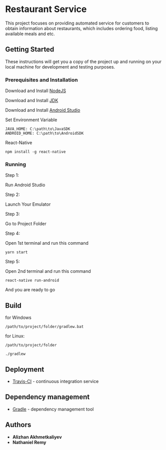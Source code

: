 # Restaurant Service

This project focuses on providing automated service for customers to 
obtain information about restaurants, which includes ordering food, listing available meals and etc. 
## Getting Started

These instructions will get you a copy of the project up and running on your local machine for development and testing purposes.

### Prerequisites and Installation
Download and Install [NodeJS](https://nodejs.org/en/download/)

Download and Install [JDK](https://www.oracle.com/technetwork/java/javase/downloads/index.html)

Download and Install [Android Studio](https://www.oracle.com/technetwork/java/javase/downloads/index.html)

Set Environment Variable
```
JAVA_HOME: C:\path\to\JavaSDK
ANDROID_HOME: C:\path\to\AndroidSDK
```

React-Native

```
npm install -g react-native
```


### Running

Step 1:

Run Android Studio

Step 2:

Launch Your Emulator

Step 3:

Go to Project Folder

Step 4:

Open 1st terminal and run this command

```
yarn start
```

Step 5:

Open 2nd terminal and run this command

```
react-native run-android
```

And you are ready to go

## Build

for Windows

```
/path/to/project/folder/gradlew.bat
```

for Linux: 

```
/path/to/project/folder

./gradlew
```

## Deployment

* [Travis-CI](https://travis-ci.org/alizhan1/Java_Project/builds/612503720) - continuous integration service

## Dependency management

* [Gradle](https://docs.gradle.org/current/userguide/userguide.html) - dependency management tool

## Authors

* **Alizhan Akhmetkaliyev**
* **Nathaniel Remy**
